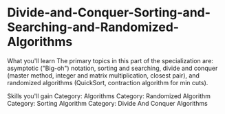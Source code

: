 # Divide-and-Conquer-Sorting-and-Searching-and-Randomized-Algorithms
What you'll learn
The primary topics in this part of the specialization are: asymptotic ("Big-oh") notation, sorting and searching, divide and conquer (master method, integer and matrix multiplication, closest pair), and randomized algorithms (QuickSort, contraction algorithm for min cuts).

Skills you'll gain
Category: Algorithms
Category: Randomized Algorithm
Category: Sorting Algorithm
Category: Divide And Conquer Algorithms
